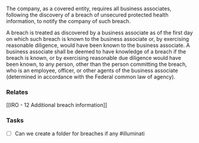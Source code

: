 The company, as a covered entity, requires all business associates, following the discovery of a breach of unsecured protected health information, to notify the company of such breach.

A breach is treated as discovered by a business associate as of the first day on which such breach is known to the business associate or, by exercising reasonable diligence, would have been known to the business associate. A business associate shall be deemed to have knowledge of a breach if the breach is known, or by exercising reasonable due diligence would have been known, to any person, other than the person committing the breach, who is an employee, officer, or other agents of the business associate (determined in accordance with the Federal common law of agency).

### Relates
[[IRO - 12 Additional breach information]]


### Tasks
- [ ] Can we create a folder for breaches if any #illuminati 